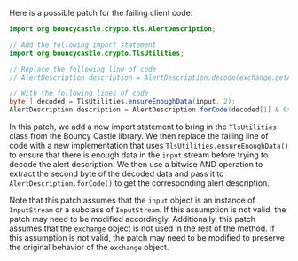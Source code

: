 Here is a possible patch for the failing client code:
```java
import org.bouncycastle.crypto.tls.AlertDescription;

// Add the following import statement
import org.bouncycastle.crypto.TlsUtilities;

// Replace the following line of code
// AlertDescription description = AlertDescription.decode(exchange.getAlertLevel(), input.readByte());

// With the following lines of code
byte[] decoded = TlsUtilities.ensureEnoughData(input, 2);
AlertDescription description = AlertDescription.forCode(decoded[1] & 0xFF);
```
In this patch, we add a new import statement to bring in the `TlsUtilities` class from the Bouncy Castle library. We then replace the failing line of code with a new implementation that uses `TlsUtilities.ensureEnoughData()` to ensure that there is enough data in the `input` stream before trying to decode the alert description. We then use a bitwise AND operation to extract the second byte of the decoded data and pass it to `AlertDescription.forCode()` to get the corresponding alert description.

Note that this patch assumes that the `input` object is an instance of `InputStream` or a subclass of `InputStream`. If this assumption is not valid, the patch may need to be modified accordingly. Additionally, this patch assumes that the `exchange` object is not used in the rest of the method. If this assumption is not valid, the patch may need to be modified to preserve the original behavior of the `exchange` object.